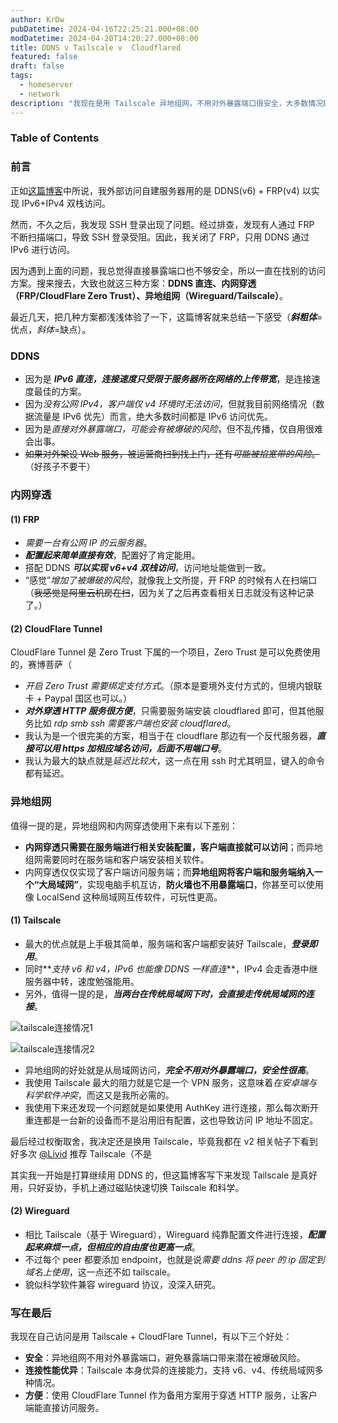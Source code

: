 ```yaml
---
author: KrDw
pubDatetime: 2024-04-16T22:25:21.000+08:00
modDatetime: 2024-04-20T14:20:27.000+08:00
title: DDNS v Tailscale v  Cloudflared
featured: false
draft: false
tags:
  - homeserver
  - network
description: "我现在是用 Tailscale 异地组网，不用对外暴露端口很安全，大多数情况能直连成功速度也很快。"
---
```


### Table of Contents

### 前言

正如[这篇博客](../building-homeserver-with-laptop/#公网访问)中所说，我外部访问自建服务器用的是 DDNS(v6) + FRP(v4) 以实现 IPv6+IPv4 双栈访问。

然而，不久之后，我发现 SSH 登录出现了问题。经过排查，发现有人通过 FRP 不断扫描端口，导致 SSH 登录受阻。因此，我关闭了 FRP，只用 DDNS 通过 IPv6 进行访问。

因为遇到上面的问题，我总觉得直接暴露端口也不够安全，所以一直在找别的访问方案。搜来搜去，大致也就这三种方案：**DDNS 直连、内网穿透（FRP/CloudFlare Zero Trust）、异地组网（Wireguard/Tailscale）**。

最近几天，把几种方案都浅浅体验了一下，这篇博客就来总结一下感受（**_斜粗体_**=优点，_斜体_=缺点）。

### DDNS

- 因为是 **_IPv6 直连，连接速度只受限于服务器所在网络的上传带宽_**，是连接速度最佳的方案。
- 因为*没有公网 IPv4，客户端仅 v4 环境时无法访问*，但就我目前网络情况（数据流量是 IPv6 优先）而言，绝大多数时间都是 IPv6 访问优先。
- 因为是*直接对外暴露端口，可能会有被爆破的风险*，但不乱传播，仅自用很难会出事。
- ~~如果对外架设 Web 服务，被运营商扫到找上门，还有*可能被掐宽带的风险*。~~（好孩子不要干）

### 内网穿透

#### (1) FRP

- _需要一台有公网 IP 的云服务器_。
- **_配置起来简单直接有效_**，配置好了肯定能用。
- 搭配 DDNS **_可以实现 v6+v4 双栈访问_**，访问地址能做到一致。
- “感觉”_增加了被爆破的风险_，就像我上文所提，开 FRP 的时候有人在扫端口（~~我感觉是阿里云机房在扫~~，因为关了之后再查看相关日志就没有这种记录了。）

#### (2) CloudFlare Tunnel

CloudFlare Tunnel 是 Zero Trust 下属的一个项目，Zero Trust 是可以免费使用的，赛博菩萨（

- _开启 Zero Trust 需要绑定支付方式_。（原本是要境外支付方式的，但境内银联卡 + Paypal 国区也可以。）
- **_对外穿透 HTTP 服务很方便_**，只需要服务端安装 cloudflared 即可，但其他服务比如 _rdp smb ssh 需要客户端也安装 cloudflared_。
- 我认为是一个很完美的方案，相当于在 cloudflare 那边有一个反代服务器，**_直接可以用 https 加相应域名访问，后面不用端口号_**。
- 我认为最大的缺点就是*延迟比较大*，这一点在用 ssh 时尤其明显，键入的命令都有延迟。

### 异地组网

值得一提的是，异地组网和内网穿透使用下来有以下差别：

- **内网穿透只需要在服务端进行相关安装配置，客户端直接就可以访问**；而异地组网需要同时在服务端和客户端安装相关软件。
- 内网穿透仅仅实现了客户端访问服务端；而**异地组网将客户端和服务端纳入一个“大局域网”**，实现电脑手机互访，**防火墙也不用暴露端口**，你甚至可以使用像 LocalSend 这种局域网互传软件，可玩性更高。

#### (1) Tailscale

- 最大的优点就是上手极其简单，服务端和客户端都安装好 Tailscale，**_登录即用_**。
- 同时**_支持 v6 和 v4，IPv6 也能像 DDNS 一样直连_**，IPv4 会走香港中继服务器中转，速度勉强能用。
- 另外，值得一提的是，**_当两台在传统局域网下时，会直接走传统局域网的连接_**。

![tailscale连接情况1](https://img.k1r.in/2024/05/picgo_44003e27bc00a6094f3a1ba615efdab5.png)

![tailscale连接情况2](https://img.k1r.in/2024/05/picgo_51c10841eb748171487e70772112ee4f.png)

- 异地组网的好处就是从局域网访问，**_完全不用对外暴露端口，安全性很高_**。
- 我使用 Tailscale 最大的阻力就是它是一个 VPN 服务，这意味着*在安卓端与科学软件冲突*，而这又是我所必需的。
- 我使用下来还发现一个问题就是如果使用 AuthKey 进行连接，那么每次断开重连都是一台新的设备而不是沿用旧有配置，这也导致访问 IP 地址不固定。

最后经过权衡取舍，我决定还是换用 Tailscale，毕竟我都在 v2 相关帖子下看到好多次 [@Livid](https://www.v2ex.com/member/Livid) 推荐 Tailscale（不是

其实我一开始是打算继续用 DDNS 的，但这篇博客写下来发现 Tailscale 是真好用，只好妥协，手机上通过磁贴快速切换 Tailscale 和科学。

#### (2) Wireguard

- 相比 Tailscale（基于 Wireguard），Wireguard 纯靠配置文件进行连接，**_配置起来麻烦一点，但相应的自由度也更高一点_**。
- 不过每个 peer 都要添加 endpoint，也就是说*需要 ddns 将 peer 的 ip 固定到域名上使用*，这一点还不如 tailscale。
- 貌似科学软件兼容 wireguard 协议，没深入研究。

### 写在最后

我现在自己访问是用 Tailscale + CloudFlare Tunnel，有以下三个好处：

- **安全**：异地组网不用对外暴露端口，避免暴露端口带来潜在被爆破风险。
- **连接性能优异**：Tailscale 本身优异的连接能力，支持 v6、v4、传统局域网多种情况。
- **方便**：使用 CloudFlare Tunnel 作为备用方案用于穿透 HTTP 服务，让客户端能直接访问服务。
